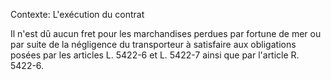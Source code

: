 Contexte: L'exécution du contrat

Il n'est dû aucun fret pour les marchandises perdues par fortune de mer ou par suite de la négligence du transporteur à satisfaire aux obligations posées par les articles L. 5422-6 et L. 5422-7 ainsi que par l'article R. 5422-6.